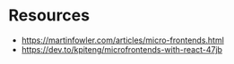 # Resources

- https://martinfowler.com/articles/micro-frontends.html
- https://dev.to/kpiteng/microfrontends-with-react-47jb